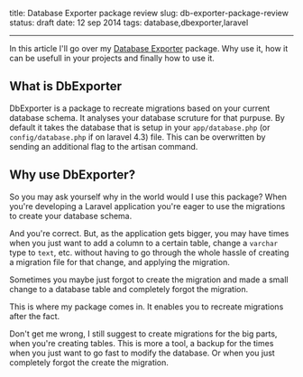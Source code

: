 title: Database Exporter package review
slug: db-exporter-package-review
status: draft
date: 12 sep 2014
tags: database,dbexporter,laravel

-------



In this article I'll go over my [Database Exporter](https://github.com/nWidart/DbExporter) package. Why use it, how it can be usefull in your projects and finally how to use it.

## What is DbExporter

DbExporter is a package to recreate migrations based on your current database schema. It analyses your database scruture for that purpuse. By default it takes the database that is setup in your `app/database.php` (or `config/database.php` if on laravel 4.3) file. This can be overwritten by sending an additional flag to the artisan command.


## Why use DbExporter?

So you may ask yourself why in the world would I use this package? When you're developing a Laravel application you're eager to use the migrations to create your database schema. 

And you're correct. But, as the application gets bigger, you may have times when you just want to add a column to a certain table, change a `varchar` type to `text`, etc. without having to go through the whole hassle of creating a migration file for that change, and applying the migration.

Sometimes you maybe just forgot to create the migration and made a small change to a database table and completely forgot the migration.

This is where my package comes in. It enables you to recreate migrations after the fact.

Don't get me wrong, I still suggest to create migrations for the big parts, when you're creating tables. This is more a tool, a backup for the times when you just want to go fast to modify the database. Or when you just completely forgot the create the migration.


